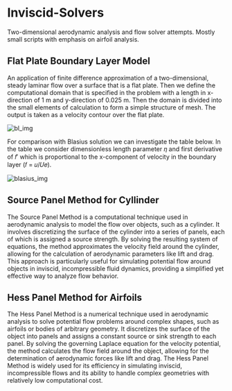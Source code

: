 # Inviscid-Solvers
Two-dimensional aerodynamic analysis and flow solver attempts. Mostly small scripts with emphasis on airfoil analysis.

## Flat Plate Boundary Layer Model
An application of finite difference approximation of a two-dimensional, steady laminar flow over a surface that is a flat plate. Then we define the computational domain that is specified in the problem with a length in x-direction of 1 m and y-direction of 0.025 m. Then the domain is divided into the small elements of calculation to form a simple structure of mesh. The output is taken as a velocity contour over the flat plate.

![bl_img](https://github.com/user-attachments/assets/c4eccacf-5dd1-4790-aa2f-a051838dd68f)

For comparison with Blasius solution we can investigate the table below. In the table we consider dimensionless length parameter 𝜂 and first derivative of 𝑓′ which is proportional to the x-component of velocity in the boundary layer (𝑓 = 𝑢/𝑈𝑒).

![blasius_img](https://github.com/user-attachments/assets/d9abfc7c-d52d-41d7-aec6-674841b4f83d)


## Source Panel Method for Cyllinder
The Source Panel Method is a computational technique used in aerodynamic analysis to model the flow over objects, such as a cylinder. It involves discretizing the surface of the cylinder into a series of panels, each of which is assigned a source strength. By solving the resulting system of equations, the method approximates the velocity field around the cylinder, allowing for the calculation of aerodynamic parameters like lift and drag. This approach is particularly useful for simulating potential flow around objects in inviscid, incompressible fluid dynamics, providing a simplified yet effective way to analyze flow behavior.

## Hess Panel Method for Airfoils
The Hess Panel Method is a numerical technique used in aerodynamic analysis to solve potential flow problems around complex shapes, such as airfoils or bodies of arbitrary geometry. It discretizes the surface of the object into panels and assigns a constant source or sink strength to each panel. By solving the governing Laplace equation for the velocity potential, the method calculates the flow field around the object, allowing for the determination of aerodynamic forces like lift and drag. The Hess Panel Method is widely used for its efficiency in simulating inviscid, incompressible flows and its ability to handle complex geometries with relatively low computational cost.
